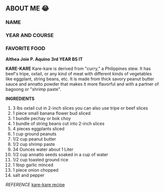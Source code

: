 ## ABOUT ME :joy:

### NAME 
### YEAR AND COURSE
### FAVORITE FOOD

**Althea Joie P. Aquino**
**3rd YEAR BS IT**

__**KARE-KARE**__ Kare-kare is derived from "curry," a Philippines stew. It has beef's tripe, oxtail, or any kind of meat with different kinds of vegetables like eggplant, string beans, etc. It is made from thick savory peanut butter sauce and annatto powder that makes it more flavorful and with a partner of bagoong or "shrimp paste". 

**INGREDIENTS** 
1. 3 lbs oxtail cut in 2-inch slices you can also use tripe or beef slices
2. 1 piece small banana flower bud sliced
3. 1 bundle pechay or bok choy
4. 1 bundle of string beans cut into 2-inch slices
5. 4 pieces eggplants sliced
6. 1 cup ground peanuts
7. 1/2 cup peanut butter
8. 1/2 cup shrimp paste
9. 34 Ounces water about 1 Liter
10. 1/2 cup annatto seeds soaked in a cup of water
11. 1/2 cup toasted ground rice
12. 1 tbsp garlic minced
13. 1 piece onion chopped
14. salt and pepper

*REFERENCE* 
[kare-kare recipe](https://panlasangpinoy.com/kare-kare-recipe/)
